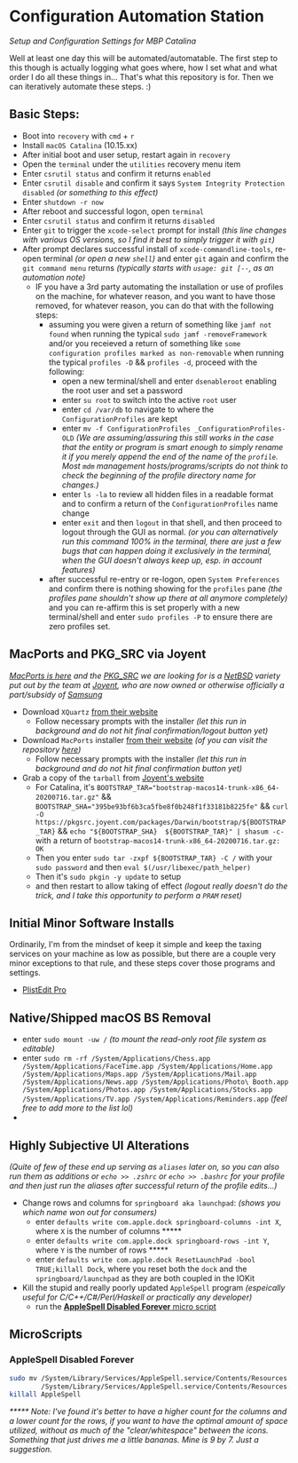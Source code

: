 # Configuration Automation Station
_Setup and Configuration Settings for MBP Catalina_

Well at least one day this will be automated/automatable. The first step to this though is actually logging what goes where, how I set what and what order I do all these things in... That's what this repository is for. Then we can iteratively automate these steps. :)

## Basic Steps:
- Boot into `recovery` with `cmd` + `r`
- Install `macOS Catalina` (10.15.xx)
- After initial boot and user setup, restart again in `recovery`
- Open the `terminal` under the `utilities` recovery menu item
- Enter `csrutil status` and confirm it returns `enabled`
- Enter `csrutil disable` and confirm it says `System Integrity Protection disabled` _(or something to this effect)_
- Enter `shutdown -r now`
- After reboot and successful logon, open `terminal`
- Enter `csrutil status` and confirm it returns `disabled`
- Enter `git` to trigger the `xcode-select` prompt for install _(this line changes with various OS versions, so I find it best to simply trigger it with `git`)_
- After prompt declares successful install of `xcode-commandline-tools`, re-open terminal _(or open a new `shell`)_ and enter `git` again and confirm the `git command menu` returns _(typically starts with `usage: git [--`, as an automation note)_
  - IF you have a 3rd party automating the installation or use of profiles on the machine, for whatever reason, and you want to have those removed, for whatever reason, you can do that with the following steps:
    - assuming you were given a return of something like `jamf not found` when running the typical `sudo jamf -removeFramework` and/or you receieved a return of something like `some configuration profiles marked as non-removable` when running the typical `profiles -D` && `profiles -d`, proceed with the following:
      - open a new terminal/shell and enter `dsenableroot` enabling the root user and set a password
      - enter `su root` to switch into the active `root` user
      - enter `cd /var/db` to navigate to where the `ConfigurationProfiles` are kept
      - enter `mv -f ConfigurationProfiles _ConfigurationProfiles-OLD` _(We are assuming/assuring this still works in the case that the entity or program is smart enough to simply rename it if you merely append the end of the name of the `profile`. Most `mdm` management hosts/programs/scripts do not think to check the beginning of the profile directory name for changes.)_ 
      - enter `ls -la` to review all hidden files in a readable format and to confirm a return of the `ConfigurationProfiles` name change
      - enter `exit` and then `logout` in that shell, and then proceed to logout through the GUI as normal. _(or you can alternatively run this command 100% in the terminal, there are just a few bugs that can happen doing it exclusively in the terminal, when the GUI doesn't always keep up, esp. in account features)_
    - after successful re-entry or re-logon, open `System Preferences` and confirm there is nothing showing for the `profiles` pane _(the profiles pane shouldn't show up there at all anymore completely)_ and you can re-affirm this is set properly with a new terminal/shell and enter `sudo profiles -P` to ensure there are zero profiles set.

## MacPorts and PKG_SRC via Joyent
_[MacPorts is here](#) and the [PKG_SRC](#) we are looking for is a [NetBSD](#) variety put out by the team at [Joyent](#), who are now owned or otherwise officially a part/subsidy of [Samsung](#)_

- Download `XQuartz` [from their website](https://www.xquartz.org)
  - Follow necessary prompts with the installer _(let this run in background and do not hit final confirmation/logout button yet)_
- Download `MacPorts` installer [from their website](https://www.macports.org/install.php) _(of you can visit the repository [here](https://github.com/macports/macports-base))_
  - Follow necessary prompts with the installer _(let this run in background and do not hit final confirmation button yet)_
- Grab a copy of the `tarball` from [Joyent's website](https://pkgsrc.joyent.com)
  - For Catalina, it's `BOOTSTRAP_TAR="bootstrap-macos14-trunk-x86_64-20200716.tar.gz"` && `BOOTSTRAP_SHA="395be93bf6b3ca5fbe8f0b248f1f33181b8225fe"` && `curl -O https://pkgsrc.joyent.com/packages/Darwin/bootstrap/${BOOTSTRAP_TAR}` && `echo "${BOOTSTRAP_SHA}  ${BOOTSTRAP_TAR}" | shasum -c-` with a return of `bootstrap-macos14-trunk-x86_64-20200716.tar.gz: OK`
  - Then you enter `sudo tar -zxpf ${BOOTSTRAP_TAR} -C /` with your `sudo password` and then `eval $(/usr/libexec/path_helper)`
  - Then it's `sudo pkgin -y update` to setup
  - and then restart to allow taking of effect _(logout really doesn't do the trick, and I take this opportunity to perform a `PRAM` reset)_

## Initial Minor Software Installs
Ordinarily, I'm from the mindset of keep it simple and keep the taxing services on your machine as low as possible, but there are a couple very minor exceptions to that rule, and these steps cover those programs and settings. 

- [PlistEdit Pro](https://www.fatcatsoftware.com/plisteditpro/)


## Native/Shipped macOS BS Removal
- enter `sudo mount -uw /` _(to mount the read-only root file system as editable)_
- enter `sudo rm -rf /System/Applications/Chess.app /System/Applications/FaceTime.app /System/Applications/Home.app /System/Applications/Maps.app /System/Applications/Mail.app /System/Applications/News.app /System/Applications/Photo\ Booth.app /System/Applications/Photos.app /System/Applications/Stocks.app /System/Applications/TV.app /System/Applications/Reminders.app` _(feel free to add more to the list lol)_
- 

## Highly Subjective UI Alterations
_(Quite of few of these end up serving as `aliases` later on, so you can also run them as additions or `echo >> .zshrc` or `echo >> .bashrc` for your profile and then just run the aliases after successful return of the profile edits...)_
- Change rows and columns for `springboard aka launchpad`: _(shows you which name won out for consumers)_
  - enter `defaults write com.apple.dock springboard-columns -int X`, where `X` is the number of columns *****
  - enter `defaults write com.apple.dock springboard-rows -int Y`, where `Y` is the number of rows *****
  - enter `defaults write com.apple.dock ResetLaunchPad -bool TRUE;killall Dock`, where you reset both the `dock` and the `springboard/launchpad` as they are both coupled in the IOKit
- Kill the stupid and really poorly updated `AppleSpell` program _(espeically useful for C/C++/C#/Perl/Haskell or practically any developer)_
  - run the [**AppleSpell Disabled Forever** micro script](https://github.com/felenk/config_mbp/blob/main/README.md#applespell-disabled-forever)


## MicroScripts

### AppleSpell Disabled Forever
```sh
sudo mv /System/Library/Services/AppleSpell.service/Contents/Resources \
        /System/Library/Services/AppleSpell.service/Contents/Resources.disabled
killall AppleSpell
```

_***** Note: I've found it's better to have a higher count for the columns and a lower count for the rows, if you want to have the optimal amount of space utilized, without as much of the "clear/whitespace" between the icons. Something that just drives me a little bananas. Mine is 9 by 7. Just a suggestion._
